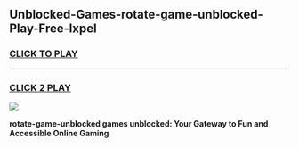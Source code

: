 
## Unblocked-Games-rotate-game-unblocked-Play-Free-lxpel
<h3>
<a href="https://premium76.site?title=rotate-game-unblocked&ref=19M">CLICK TO PLAY</a></h3>
<hr>

<h3>
<a href="https://premium76.site?title=rotate-game-unblocked&ref=19M">CLICK 2 PLAY</a>
  
</h3>

<a href="https://premium76.site?title=rotate-game-unblocked&ref=19M"><img src="https://clearcache.store/games.png"></a>


**rotate-game-unblocked games unblocked: Your Gateway to Fun and Accessible Online Gaming**
